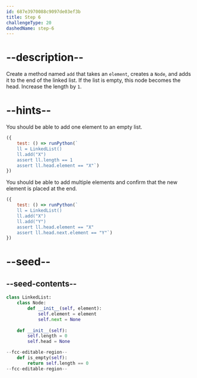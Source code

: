 ```yaml
---
id: 687e3970088c9097de03ef3b
title: Step 6
challengeType: 20
dashedName: step-6
---
```


# --description--

Create a method named `add` that takes an `element`, creates a `Node`, and adds it to the end of the linked list. If the list is empty, this node becomes the head. Increase the length by `1`.

# --hints--

You should be able to add one element to an empty list.

```js
({ 
    test: () => runPython(`
    ll = LinkedList()
    ll.add("X")
    assert ll.length == 1
    assert ll.head.element == "X"`) 
})
```

You should be able to add multiple elements and confirm that the new element is placed at the end.

```js
({ 
    test: () => runPython(`
    ll = LinkedList()
    ll.add("X")
    ll.add("Y")
    assert ll.head.element == "X"
    assert ll.head.next.element == "Y"`) 
})
```

# --seed--

## --seed-contents--

```py
class LinkedList:
    class Node:
        def __init__(self, element):
            self.element = element
            self.next = None
            
    def __init__(self):
        self.length = 0
        self.head = None

--fcc-editable-region--
    def is_empty(self):
        return self.length == 0
--fcc-editable-region--
```
